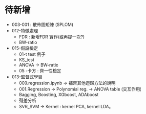 # 待新增

* 003-001 : 散佈圖矩陣 (SPLOM)
* 012-特徵處理
  * FDR : 新增FDR 實作(或再提一次?)
  * BW-ratio
* 015-假設檢定
  * 01-t test 例子
  * KS_test
  * ANOVA -> BW-ratio
  * 05 -卡方 : 齊一性檢定
* 013-監督式學習
  * 000.regression.ipynb -> 補齊其他迴歸方法的說明
  * 001.Regression -> Polynomial reg. -> ANOVA table (交互作用)
  * Bagging, Boosting, XGboost, ADAboost
  * 殘差分析
  * SVR_SVM -> Kernel : kernel PCA, kernel LDA。
